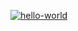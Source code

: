 
[![hello-world](https://github.com/OlegKhnew/hexlet-my-first-workflow/actions/workflows/hello.yml/badge.svg)](https://github.com/OlegKhnew/hexlet-my-first-workflow/actions/workflows/hello.yml)

